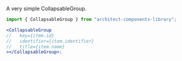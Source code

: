 A very simple CollapsableGroup.

```jsx
import { CollapsableGroup } from "architect-components-library";

<CollapsableGroup
//   key={item.id}
//   identifier={item.identifier}
//   title={item.name}
></CollapsableGroup>;
```
